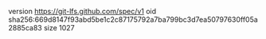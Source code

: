 version https://git-lfs.github.com/spec/v1
oid sha256:669d8147f93abd5be1c2c87175792a7ba799bc3d7ea50797630ff05a2885ca83
size 1027
